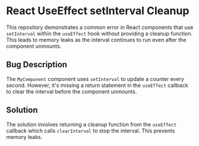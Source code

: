 # React UseEffect setInterval Cleanup
This repository demonstrates a common error in React components that use `setInterval` within the `useEffect` hook without providing a cleanup function. This leads to memory leaks as the interval continues to run even after the component unmounts.

## Bug Description
The `MyComponent` component uses `setInterval` to update a counter every second. However, it's missing a return statement in the `useEffect` callback to clear the interval before the component unmounts.

## Solution
The solution involves returning a cleanup function from the `useEffect` callback which calls `clearInterval` to stop the interval. This prevents memory leaks.
